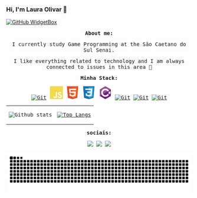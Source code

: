 ### Hi, I'm Laura Olivar 👋

[![GitHub WidgetBox](https://github-widgetbox.vercel.app/api/profile?username=laurelzxy&data=followers,repositories,stars,commits&theme=viridescent)](https://github.com/laurelzxy)
<!-- <h3 align ="center"> <strong> Let`s Code.Build & FUN </strong> </h3>  -->

<samp>

 
<div align="center">
<b align="">About me:</b>
<p align="">I currently study Game Programming at the São Caetano do Sul Senai.</p>
<p align=""></p>
<p align="">I like everything related to technology and I am always connected to issues in this area 🤝</p>

<b>Minha Stack:</b>
<p align="center">
<a href="" target="_blank" rel="noreferrer"><img src="https://cdn.jsdelivr.net/gh/devicons/devicon/icons/figma/figma-original.svg" width="36" height="36" alt="Git" /></a>
<a href="" target="_blank" rel="noreferrer"><img src="https://raw.githubusercontent.com/devicons/devicon/master/icons/javascript/javascript-plain.svg" width="36" height="36" alt="Git" /></a>
<a href="" target="_blank" rel="noreferrer"><img src="https://raw.githubusercontent.com/devicons/devicon/master/icons/html5/html5-original.svg" width="36" height="36" alt="Git" /></a>
<a href="" target="_blank" rel="noreferrer"><img src="https://raw.githubusercontent.com/devicons/devicon/master/icons/css3/css3-original.svg" width="36" height="36" alt="Git" /></a>
 <a href="" target="_blank" rel="noreferrer"><img src="https://raw.githubusercontent.com/devicons/devicon/master/icons/csharp/csharp-original.svg" width="36" height="36" alt="Git" /></a>
<a href="" target="_blank" rel="noreferrer"><img src="https://skillicons.dev/icons?i=ps" width="36" height="36" alt="Git" /></a>
<a href="" target="_blank" rel="noreferrer"><img src="https://skillicons.dev/icons?i=ai" width="36" height="36" alt="Git" /></a>
<a href="" target="_blank" rel="noreferrer"><img src="https://cdn.simpleicons.org/unity/FFFFFF" width="36" height="36" alt="Git" /></a>


 

  
  


<table align="center" width="100%" height="100%" >
   <tr>
     <td> 
  
![Github stats](https://github-readme-stats.vercel.app/api?username=laurelzxy&theme=radical&show_icons=true&count_private=true&hide=issues) </td>
     <td> [![Top Langs](https://github-readme-stats.vercel.app/api/top-langs/?username=laurelzxy&theme=radical&layout=compact)](https://github.com/laurelzxy) </td>
   </tr>
  </table>

  <div align="center">
  <p><b>sociais:</b></p>
  <code><a href="https://www.linkedin.com/in/laura-olivar-santos-0964712ba/" target="_blank" rel="noreferrer"><img src="https://img.shields.io/badge/LinkedIn-0077B5?style=for-the-badge&logo=linkedin&logoColor=white"/></a></code>
  <code><a href="http://www.instagram.com/laurelzyx" target="_blank" rel="noreferrer"><img src="https://img.shields.io/badge/Instagram-E4405F?style=for-the-badge&logo=instagram&logoColor=white"/></a></code>
  <code><a href="(mailto:laurenolivar14@gmail.com)"><img src="https://img.shields.io/badge/%20-Send%20Mail-black?color=14171A&labelColor=ef5350&logo=gmail&logoColor=ffffff&style=for-the-badge"></a></code>
</div>

![Snake animation](https://github.com/Pleiterson/Pleiterson/blob/output/github-contribution-grid-snake.svg)
